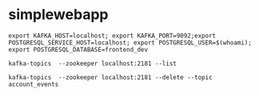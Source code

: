 # simplewebapp

`export KAFKA_HOST=localhost; export KAFKA_PORT=9092;export POSTGRESQL_SERVICE_HOST=localhost; export POSTGRESQL_USER=$(whoami); export POSTGRESQL_DATABASE=frontend_dev`


`kafka-topics  --zookeeper localhost:2181 --list`

`kafka-topics  --zookeeper localhost:2181 --delete --topic account_events`

